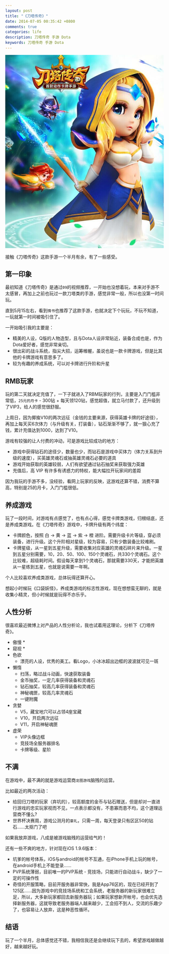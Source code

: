 ```yaml
---
layout: post
title: "《刀塔传奇》"
date: 2014-07-05 00:35:42 +0800
comments: true
categories: life
description: 刀塔传奇 手游 Dota
keywords: 刀塔传奇 手游 Dota
---
```

![刀塔传奇](/images/2014-07-05-daotachuanqi/daotachuanqi.jpg)

接触《刀塔传奇》这款手游一个半月有余，有了一些感受。

## 第一印象
最初知道《刀塔传奇》是通过`09`的视频推荐，一开始也没想着玩，本来对手游不太感冒，再加上之前也玩过一款刀塔类的手游，感觉非常一般，所以也没第一时间玩。

直到5月15左右，看到`情书`也推荐了这款手游，也就决定下个玩玩，不玩不知道，一玩就第一时间被吸引住了。

一开始吸引我的主要是：

* 精美的人设，Q版的人物造型，且与Dota人设非常贴近，装备合成也是，作为Dota爱好者，感觉非常亲切。
* 很出彩的战斗系统，指尖大招，运筹帷幄，虽说也是一款卡牌游戏，但是比其他的卡牌游戏有意思多了。
* 较为有趣的养成系统，可以对卡牌进行升阶和升星

## RMB玩家
玩的第二天就决定充值了，一下子就进入了RBM玩家的行列，主要是入门门槛非常低，`25元的月卡` - 300钻 + 每天领120钻，感觉超值，就立马付款了，还升级到了VIP3，给人的感觉很舒服。

上周日，因为揶揄V10的两次远征（金钱的主要来源，获得英雄卡牌的好途径），再加上每天买6次体力（与升级有关，打装备），钻石渐渐不够了，就一狠心充了钱，累计充值达到1000，达到了V10。

游戏有较强的让人付费的冲动，可是游戏比较成功的地方：

* 游戏中获得钻石的途径少，数量也少，而钻石是游戏中买体力（体力关系到升级的速度），买英雄灵魂石或抽英雄灵魂石必要的道具
* 游戏开始获取的英雄较弱，人们有欲望通过钻石抽奖来获取强力英雄
* 充值后，高 VIP 有许多有诱惑力的特权，能大幅拉开玩家间的差距

因为我玩的手游不多，没经验，看网上玩家的反映，这游戏还算不错，消费不算高，特别是25的月卡，入门门槛很低。

## 养成游戏
玩了一段时间，对游戏有点感觉了，也有点心得，感觉卡牌类游戏，归根结底，还是养成类游戏。在《刀塔传奇》游戏中，卡牌升级有两个纬度：

* 卡牌颜色，按照 白 -> 黄 -> 蓝 -> 紫 -> 橙 进阶。需要升级卡片等级，穿必须装备，进行升级。这个升阶相对星级，较为容易，只有少数装备比较难刷。
* 卡牌星级，从一星到五星升级，需要收集对应英雄的灵魂石碎片来升级。一星到五星分别需要，10，20、50、100、150个灵魂石，共330个灵魂石。这个比较难，超级耗时间。假设每天拿到1个灵魂石，那就需要330天，才能把英雄从一星练到五星，也就是说需要一年啊。

个人比较喜欢养成类游戏，总体玩得还算开心。

想起小时候玩《口袋妖怪》，养成类游戏的标志性游戏，现在想想蛮无聊的，就是收集小精灵，但小时候就是玩得不亦乐乎。

## 人性分析
很喜欢最近微博上对产品的人性分析论，我也试着用这理论，分析下《刀塔传奇》。

* 傲慢
	* 
* 窥视
	*		 
* 色欲
	* 漂亮的人设，优秀的美工。看Logo，小冰冰超出边框的波波就可见一斑 
* 懒惰
	* 扫荡，略过战斗动画，快速获取装备
	* 金币抽奖，一定几率获得装备和灵魂石
	* 钻石抽奖，较高几率获得装备和灵魂石
	* 神秘魂匣，较高几率灵魂石
	* 一键附魔
* 贪婪
	* V5，藏宝地穴可以占领4座宝藏 	
	* V10，开启两次远征
	* V11，开启神秘魂匣
* 虚荣
	* VIP头像边框
	* 竞技场全服务器排名 
	* 卡牌等级、星阶
	
## 不满
在游戏中，最不满的就是游戏运营商`龙图游戏`脑残的运营。

比如最近的两次活动：

* 给回归刀塔的玩家（弃坑的），较高额度的金币与钻石赠送，但是却对一直进行游戏的忠实玩家视而不见，一点表示都没有，不患寡而患不均，这个道理运营商不懂么?
* 世界杯决赛周，游戏公测月的`豪礼`，只需一周，每天登录只有区区50的钻石……太抠门了吧

如果我放弃游戏，八成是被游戏脑残的运营给气的！

还有一些不爽的地方，针对现在iOS 1.9.6版本：

* 坑爹的帐号体系，iOS与android的帐号不互通，在iPhone手机上玩的帐号，在android手机上不能登录……
* PVP系统薄弱，目前唯一的PVP系统 - 竞技场，只能进行自动战斗，缺少了一定的可操作性
* 奇怪的开服策略，目前开服务器非常快，我是App76区的，现在已经开到了125区……因为游戏中的竞技场系统和工会系统，老服务器的新玩家很难立足，所以，大多新玩家都回去新服务器玩；如果玩家想新开帐号，也会优先选择新服务器，这就导致老服务器端人越来越少，工会招不到人，交流的乐趣少了，也容易让人放弃，这是种恶性循环。

## 结语
玩了一个半月，总体感觉还不错，我相信我还是会继续玩下去的，希望游戏越做越好，越来越好玩。







